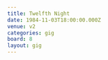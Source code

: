 ```yaml
---
title: Twelfth Night
date: 1984-11-03T18:00:00.000Z
venue: v2
categories: gig
board: 8
layout: gig
---
```

